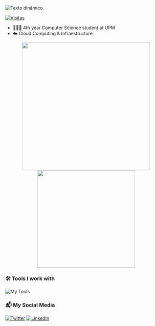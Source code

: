 ![Texto dinámico](https://readme-typing-svg.herokuapp.com/?lines=Hi,+I'm+Ángel+👋)

[![Visitas](https://komarev.com/ghpvc/?username=azuar4e)](https://github.com/azuar4e)

- 👨🏼‍🎓 4th year Computer Science student at UPM
- ☁️ Cloud Computing & Infraestructure

<p align="center">
  <img src="https://github-readme-stats.vercel.app/api?username=azuar4e&show_icons=true&theme=radical" width="400" />
  <img src="https://github-readme-stats.vercel.app/api/top-langs/?username=azuar4e&layout=compact&theme=radical" width="305" />
</p>

### 🛠️ Tools I work with
![My Tools](https://skillicons.dev/icons?i=git,vscode,neovim,docker,kubernetes,aws,linux,bash)

### 📬 My Social Media 
[![Twitter](https://img.shields.io/badge/Twitter-1DA1F2?style=for-the-badge&logo=twitter&logoColor=white)](https://twitter.com/azuar4e)
[![LinkedIn](https://img.shields.io/badge/LinkedIn-0077B5?style=for-the-badge&logo=linkedin&logoColor=white)](https://linkedin.com/in/angel-azuara)
